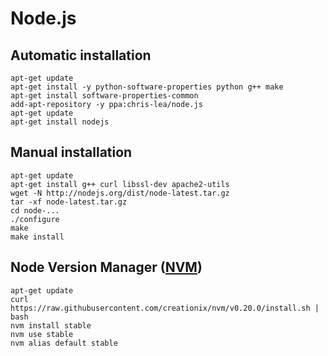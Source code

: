 # Node.js

## Automatic installation

	apt-get update
	apt-get install -y python-software-properties python g++ make
	apt-get install software-properties-common
	add-apt-repository -y ppa:chris-lea/node.js
	apt-get update
	apt-get install nodejs

## Manual installation

	apt-get update
	apt-get install g++ curl libssl-dev apache2-utils
	wget -N http://nodejs.org/dist/node-latest.tar.gz
	tar -xf node-latest.tar.gz
	cd node-...
	./configure
	make
	make install

## Node Version Manager ([NVM](https://github.com/creationix/nvm))

	apt-get update
	curl https://raw.githubusercontent.com/creationix/nvm/v0.20.0/install.sh | bash
	nvm install stable
	nvm use stable
	nvm alias default stable